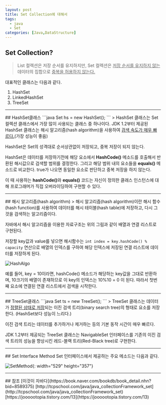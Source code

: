 ```yaml
---
layout: post
title: Set Collection에 대해서
tags:
  - java
  - Set
categories: [Java,DataStructure]
---
```

## Set Collection?
> List 컬렉션은 저장 순서를 유지하지만, Set 컬렉션은 <u>저장 순서를 유지하지 않는</u> 데이터의 집합으로 <u>중복을 허용하지 않는다.</u>

대표적인 클래스는 다음과 같다.
1. HashSet<E>
2. LinkedHashSet<E>
3. TreeSet<E>
<hr>
## HashSet<E>클래스
```java
Set<E> hs = new HashSet<E>();
```
> HashSet 클래스는 Set 컬렉션 클래스에서 가장 많이 사용되는 클래스 중 하나이다. JDK 1.2부터 제공된 HashSet 클래스는 해시 알고리즘(hash algorithm)을 사용하여 <u>검색 속도가 매우 빠르다.</u>(가장 성능이 좋음)

HashSet은 Set의 성격대로 순서상관없이 저장되고, 중복 저장이 되지 않는다.

 HashSet은 데이터를 저장하기전에 해당 요소에서 <b>HashCode()</b> 메소드를 호출해서 반환된 해시값으로 검색할 범위를 결정한다. 그리고 해당 범위 내의 요소들을 <b>equals()</b> 메소드로 비교한다. true가 나오면 동일한 요소로 판단하고 중복 저장을 하지 않는다.

이 때 사용하는 <b>hashCode()</b>와 <b>equals()</b> 코드는 자신이 정의한 클래스 인스턴스에 대해 프로그래머가 직접 오버라이딩하여 구현할 수 있다.
<hr>
## 해시 알고리즘(hash algorithm)
> 해시 알고리즘(hash algorithm)이란 해시 함수(hash function)를 사용하여 데이터를 해시 테이블(hash table)에 저장하고, 다시 그것을 검색하는 알고리즘이다.

자바에서 해시 알고리즘을 이용한 자료구조는 위의 그림과 같이 배열과 연결 리스트로 구현된다.

저장할 key값과 value를 넣으면 해시함수는 ``int index = key.hashCode() % capacity`` 연산으로 배열의 인덱스를 구하여 해당 인덱스에 저장된 연결 리스트에 데이터를 저장하게 된다.

![HashAlgo]({{site.url}}/images/HashAlgo.jpg)

예를 들어, key = 10이라면, hashCode() 메소드가 해당하는 key값을 그대로 반환하며, 10크기의 배열이 존재하므로 이 key의 인덱스는 10%10 = 0 이 된다. 따라서 첫번째 요소에 연결된 연결 리스트에서 검색을 시작한다.
<hr>
## TreeSet<E>클래스
```java
Set<E> ts = new TreeSet<E>();
```
> TreeSet 클래스는 데이터가 <u>정렬된 상태로 저장</u>되는 이진 검색 트리(binary search tree)의 형태로 요소를 저장한다. (HashSet보다 성능이 느리다.)

이진 검색 트리는 데이터를 추가하거나 제거하는 등의 기본 동작 시간이 매우 빠르다.

JDK 1.2부터 제공되는 TreeSet 클래스는 NavigableSet 인터페이스를 기존의 이진 검색 트리의 성능을 향상시킨 레드-블랙 트리(Red-Black tree)로 구현한다.
<hr>
## Set Interface Method
Set 인터페이스에서 제공하는 주요 메소드는 다음과 같다.

![SetMethod]({{site.url}}/images/SetMethod.JPG){: width="529" height="357"}
<hr>
## 참조
[이것이 자바다](https://book.naver.com/bookdb/book_detail.nhn?bid=8589375)  
[http://tcpschool.com/java/java_collectionFramework_set](http://tcpschool.com/java/java_collectionFramework_set)
[https://joooootopia.tistory.com/13](https://joooootopia.tistory.com/13)
